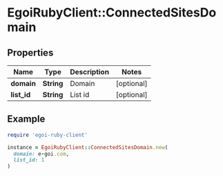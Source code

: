 # EgoiRubyClient::ConnectedSitesDomain

## Properties

| Name | Type | Description | Notes |
| ---- | ---- | ----------- | ----- |
| **domain** | **String** | Domain | [optional] |
| **list_id** | **String** | List id | [optional] |

## Example

```ruby
require 'egoi-ruby-client'

instance = EgoiRubyClient::ConnectedSitesDomain.new(
  domain: e-goi.com,
  list_id: 1
)
```

